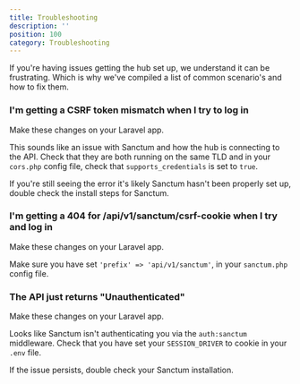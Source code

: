 ```yaml
---
title: Troubleshooting
description: ''
position: 100
category: Troubleshooting
---
```


If you're having issues getting the hub set up, we understand it can be frustrating. Which is why we've compiled a list of common scenario's and how to fix them.


### I'm getting a CSRF token mismatch when I try to log in

<alert>
Make these changes on your Laravel app.
</alert>

This sounds like an issue with Sanctum and how the hub is connecting to the API. Check that they are both running on the same TLD and in your `cors.php` config file, check that `supports_credentials` is set to `true`.

If you're still seeing the error it's likely Sanctum hasn't been properly set up, double check the install steps for Sanctum.


### I'm getting a 404 for /api/v1/sanctum/csrf-cookie when I try and log in

<alert>
Make these changes on your Laravel app.
</alert>

Make sure you have set `'prefix' => 'api/v1/sanctum'`, in your `sanctum.php` config file.


### The API just returns "Unauthenticated"

<alert>
Make these changes on your Laravel app.
</alert>

Looks like Sanctum isn't authenticating you via the `auth:sanctum` middleware. Check that you have set your `SESSION_DRIVER` to cookie in your `.env` file.

If the issue persists, double check your Sanctum installation.